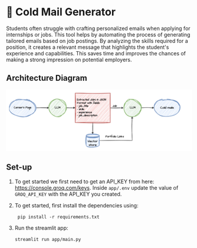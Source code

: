 # 📧 Cold Mail Generator
Students often struggle with crafting personalized emails when applying for internships or jobs. This tool helps by automating the process of generating tailored emails based on job postings. By analyzing the skills required for a position, it creates a relevant message that highlights the student's experience and capabilities. This saves time and improves the chances of making a strong impression on potential employers.


## Architecture Diagram
![img.png](imgs/architecture.png)

## Set-up
1. To get started we first need to get an API_KEY from here: https://console.groq.com/keys. Inside `app/.env` update the value of `GROQ_API_KEY` with the API_KEY you created. 


2. To get started, first install the dependencies using:
    ```commandline
     pip install -r requirements.txt
    ```
   
3. Run the streamlit app:
   ```commandline
   streamlit run app/main.py
   ```
   



